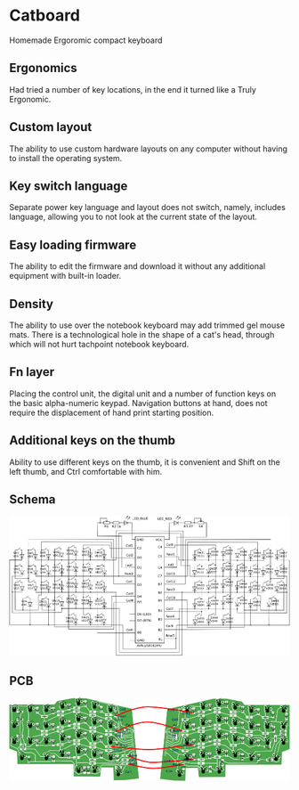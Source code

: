 # Catboard

Homemade Ergoromic compact keyboard

## Ergonomics

Had tried a number of key locations, in the end it turned like a Truly Ergonomic.

## Custom layout

The ability to use custom hardware layouts on any computer without having to install the operating system.

## Key switch language

Separate power key language and layout does not switch, namely, includes language, allowing you to not look at the current state of the layout.

## Easy loading firmware

The ability to edit the firmware and download it without any additional equipment with built-in loader.

## Density

The ability to use over the notebook keyboard may add trimmed gel mouse mats. There is a technological hole in the shape of a cat's head, through which will not hurt tachpoint notebook keyboard.

## Fn layer

Placing the control unit, the digital unit and a number of function keys on the basic alpha-numeric keypad. Navigation buttons at hand, does not require the displacement of hand print starting position.

## Additional keys on the thumb

Ability to use different keys on the thumb, it is convenient and Shift on the left thumb, and Ctrl comfortable with him.

## Schema

![](fablab/schema.png)

## PCB

![](fablab/pcb.png)
